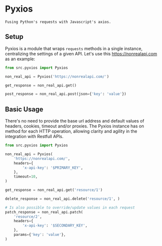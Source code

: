 # Pyxios

    Fusing Python's requests with Javascript's axios.

## Setup

Pyxios is a module that wraps `requests` methods in a single
instance, centralizing the settings of a given API. Let's use this 
https://nonrealapi.com as an example:

```python
from src.pyxios import Pyxios

non_real_api = Pyxios('https://nonrealapi.com/')

get_response = non_real_api.get()

post_response = non_real_api.post(json={'key': 'value'})
```

## Basic Usage

There's no need to provide the base url address and default values of 
headers, cookies, timeout and/or proxies. The Pyxios instance has on method 
for each HTTP operation, allowing clarity and agility in the integration 
with Restfull APIs.

```python
from src.pyxios import Pyxios

non_real_api = Pyxios(
    'https://nonrealapi.com/',
    headers={
        'x-api-key': '$PRIMARY_KEY',
    },
    timeout=10,
)

get_response = non_real_api.get('resource/1')

delete_response = non_real_api.delete('resource/1', )

# Is also possible to override/update values in each request
patch_response = non_real_api.patch(
    'resource/2',
    headers={
        'x-api-key': '$SECONDARY_KEY',
    },
    params={'key': 'value'},
)
```
